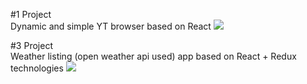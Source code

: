 #1 Project <br>
Dynamic and simple YT browser based on React
![](https://image.prntscr.com/image/7TGxyxrVTAquC5nFcgnAow.png)

#3 Project <br>
Weather listing (open weather api used) app based on React + Redux technologies
![](https://image.prntscr.com/image/-UK0cmicTIqINjZ3BM2J7Q.png)
